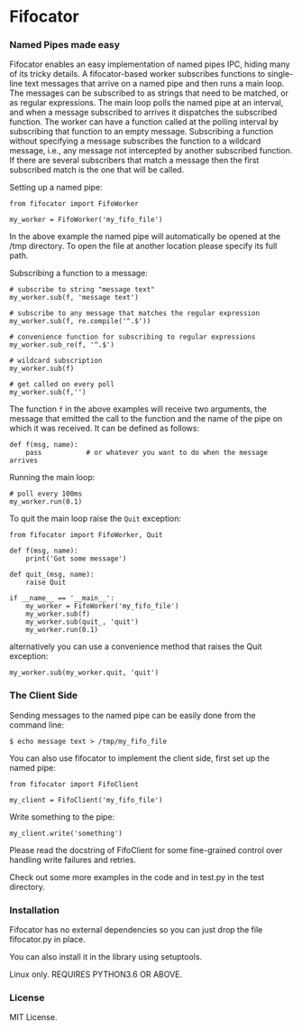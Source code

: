 # Fifocator

### Named Pipes made easy

Fifocator enables an easy implementation of named pipes IPC, hiding many
of its tricky details. A fifocator-based worker subscribes functions to
single-line text messages that arrive on a named pipe and then runs a main
loop. The messages can be subscribed to as strings that need to be
matched, or as regular expressions. The main loop polls the named pipe at
an interval, and when a message subscribed to arrives it dispatches the
subscribed function. The worker can have a function called at the polling
interval by subscribing that function to an empty message. Subscribing a
function without specifying a message subscribes the function to a
wildcard message, i.e., any message not intercepted by another subscribed
function. If there are several subscribers that match a message then the
first subscribed match is the one that will be called.

Setting up a named pipe:

```
from fifocator import FifoWorker

my_worker = FifoWorker('my_fifo_file')
```

In the above example the named pipe will automatically be opened at the
/tmp directory. To open the file at another location please specify its
full path.

Subscribing a function to a message:

```
# subscribe to string "message text"
my_worker.sub(f, 'message text')

# subscribe to any message that matches the regular expression
my_worker.sub(f, re.compile('^.$'))

# convenience function for subscribing to regular expressions
my_worker.sub_re(f, '^.$')

# wildcard subscription
my_worker.sub(f)

# get called on every poll
my_worker.sub(f,'')
```

The function `f` in the above examples will receive two arguments, the message
that emitted the call to the function and the name of the pipe on which
it was received. It can be defined as follows:

```
def f(msg, name):
    pass           # or whatever you want to do when the message arrives
```

Running the main loop:

```
# poll every 100ms
my_worker.run(0.1)
```

To quit the main loop raise the `Quit` exception:

```
from fifocator import FifoWorker, Quit

def f(msg, name):
    print('Got some message')

def quit_(msg, name):
    raise Quit

if __name__ == '__main__':
    my_worker = FifoWorker('my_fifo_file')
    my_worker.sub(f)
    my_worker.sub(quit_, 'quit')
    my_worker.run(0.1)
```

alternatively you can use a convenience method that raises the Quit exception:

```
my_worker.sub(my_worker.quit, 'quit')
```

### The Client Side

Sending messages to the named pipe can be easily done from the command line:

```
$ echo message text > /tmp/my_fifo_file
```

You can also use fifocator to implement the client side, first set up the
named pipe:

```
from fifocator import FifoClient

my_client = FifoClient('my_fifo_file')
```

Write something to the pipe:

```
my_client.write('something')
```

Please read the docstring of FifoClient for some fine-grained control over
handling write failures and retries.

Check out some more examples in the code and in test.py in the test
directory.

### Installation

Fifocator has no external dependencies so you can just drop the file
fifocator.py in place.

You can also install it in the library using setuptools.

Linux only. REQUIRES PYTHON3.6 OR ABOVE.

### License

MIT License.

